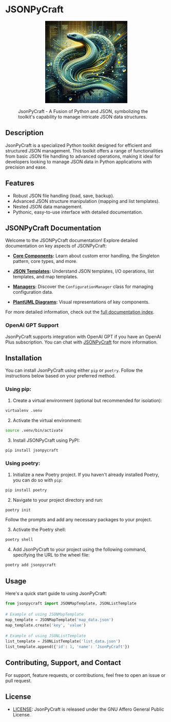 # JSONPyCraft

<figure>
    <p align="center">
        <img src="https://raw.githubusercontent.com/teleprint-me/json-py-craft/main/assets/logo.png"
            alt="JsonPyCraft Artwork Image"
            width="256" height="256">
        <figcaption>JsonPyCraft - A Fusion of Python and JSON, symbolizing the toolkit's capability to manage intricate JSON data structures.</figcaption>
    </p>
</figure>

## Description
JsonPyCraft is a specialized Python toolkit designed for efficient and structured JSON management. This toolkit offers a range of functionalities from basic JSON file handling to advanced operations, making it ideal for developers looking to manage JSON data in Python applications with precision and ease.

## Features

- Robust JSON file handling (load, save, backup).
- Advanced JSON structure manipulation (mapping and list templates).
- Nested JSON data management.
- Pythonic, easy-to-use interface with detailed documentation.

## JSONPyCraft Documentation

Welcome to the JSONPyCraft documentation! Explore detailed documentation on key aspects of JSONPyCraft:

- **[Core Components](https://github.com/teleprint-me/json-py-craft/tree/main/docs/core):** Learn about custom error handling, the Singleton pattern, core types, and more.

- **[JSON Templates](https://github.com/teleprint-me/json-py-craft/tree/main/docs/json):** Understand JSON templates, I/O operations, list templates, and map templates.

- **[Managers](https://github.com/teleprint-me/json-py-craft/tree/main/docs/manager):** Discover the `ConfigurationManager` class for managing configuration data.

- **[PlantUML Diagrams](https://github.com/teleprint-me/json-py-craft/tree/main/docs/puml):** Visual representations of key components.

For more detailed information, check out the [full documentation index](https://github.com/teleprint-me/json-py-craft/tree/main/docs).

### OpenAI GPT Support

JsonPyCraft supports integration with OpenAI GPT if you have an OpenAI Plus subscription. You can chat with [JSONPyCraft](https://chat.openai.com/g/g-ECxYHAufF-jsonpycraft) for more information.

## Installation

You can install JsonPyCraft using either `pip` or `poetry`. Follow the instructions below based on your preferred method.

### Using pip:

1. Create a virtual environment (optional but recommended for isolation):

```bash
virtualenv .venv
```

2. Activate the virtual environment:

```bash
source .venv/bin/activate
```

3. Install JSONPyCraft using PyPI:

```bash
pip install jsonpycraft
```

### Using poetry:

1. Initialize a new Poetry project. If you haven't already installed Poetry, you can do so with `pip`:

```bash
pip install poetry
```

2. Navigate to your project directory and run:

```bash
poetry init
```

Follow the prompts and add any necessary packages to your project.

3. Activate the Poetry shell:

```bash
poetry shell
```

4. Add JsonPyCraft to your project using the following command, specifying the URL to the wheel file:

```bash
poetry add jsonpycraft
```

## Usage

Here's a quick start guide to using JsonPyCraft:

```python
from jsonpycraft import JSONMapTemplate, JSONListTemplate

# Example of using JSONMapTemplate
map_template = JSONMapTemplate('map_data.json')
map_template.create('key', 'value')

# Example of using JSONListTemplate
list_template = JSONListTemplate('list_data.json')
list_template.append({'id': 1, 'name': 'JsonPyCraft'})
```

## Contributing, Support, and Contact

For support, feature requests, or contributions, feel free to open an issue or pull request.

## License

- [LICENSE](https://github.com/teleprint-me/json-py-craft/blob/main/LICENSE): JsonPyCraft is released under the GNU Affero General Public License.
